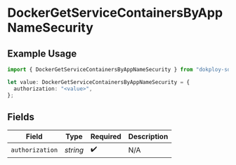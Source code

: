 # DockerGetServiceContainersByAppNameSecurity

## Example Usage

```typescript
import { DockerGetServiceContainersByAppNameSecurity } from "dokploy-sdk/models/operations";

let value: DockerGetServiceContainersByAppNameSecurity = {
  authorization: "<value>",
};
```

## Fields

| Field              | Type               | Required           | Description        |
| ------------------ | ------------------ | ------------------ | ------------------ |
| `authorization`    | *string*           | :heavy_check_mark: | N/A                |